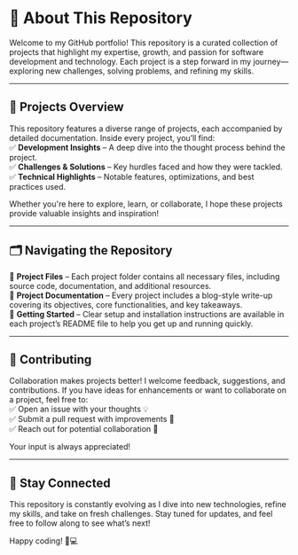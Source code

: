 # 🚀 About This Repository  

Welcome to my GitHub portfolio! This repository is a curated collection of projects that highlight my expertise, growth, and passion for software development and technology. Each project is a step forward in my journey—exploring new challenges, solving problems, and refining my skills.  

---

## 🌟 Projects Overview  

This repository features a diverse range of projects, each accompanied by detailed documentation. Inside every project, you’ll find:  
✅ **Development Insights** – A deep dive into the thought process behind the project.  
✅ **Challenges & Solutions** – Key hurdles faced and how they were tackled.  
✅ **Technical Highlights** – Notable features, optimizations, and best practices used.  

Whether you're here to explore, learn, or collaborate, I hope these projects provide valuable insights and inspiration!  

---

## 🗂 Navigating the Repository  

🔹 **Project Files** – Each project folder contains all necessary files, including source code, documentation, and additional resources.  
🔹 **Project Documentation** – Every project includes a blog-style write-up covering its objectives, core functionalities, and key takeaways.  
🔹 **Getting Started** – Clear setup and installation instructions are available in each project’s README file to help you get up and running quickly.  

---

## 🤝 Contributing  

Collaboration makes projects better! I welcome feedback, suggestions, and contributions. If you have ideas for enhancements or want to collaborate on a project, feel free to:  
✅ Open an issue with your thoughts 💡  
✅ Submit a pull request with improvements 🔧  
✅ Reach out for potential collaboration 🤝  

Your input is always appreciated!  

---

## 🔔 Stay Connected  

This repository is constantly evolving as I dive into new technologies, refine my skills, and take on fresh challenges. Stay tuned for updates, and feel free to follow along to see what’s next!  

Happy coding! 🚀💻
